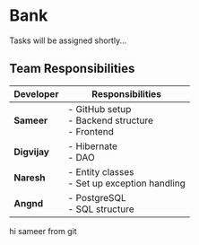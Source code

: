 # Bank

Tasks will be assigned shortly...

## Team Responsibilities

| Developer | Responsibilities |
| --------- | ---------------- |
| **Sameer** | - GitHub setup <br> - Backend structure <br> - Frontend |
| **Digvijay** | - Hibernate <br> - DAO |
| **Naresh** | - Entity classes <br> - Set up exception handling |
| **Angnd** | - PostgreSQL <br> - SQL structure |


hi sameer from git
